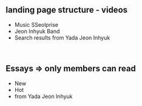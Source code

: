 ## landing page structure - videos
<ul>
    <li>Music SSeolprise</li>
    <li>Jeon Inhyuk Band</li>
    <li>Search results from Yada Jeon Inhyuk</li>
</ul>

<br/>

## Essays => only members can read
<ul>
    <li>New</li>
    <li>Hot</li>
    <li>from Yada Jeon Inhyuk</li>
</ul>
